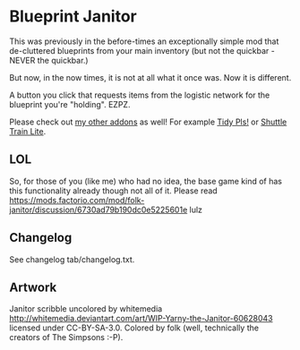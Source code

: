 # Blueprint Janitor

This was previously in the before-times an exceptionally simple mod that de-cluttered blueprints from your main inventory (but not the quickbar - NEVER the quickbar.)

But now, in the now times, it is not at all what it once was. Now it is different.

A button you click that requests items from the logistic network for the blueprint you're "holding". EZPZ.

Please check out [my other addons](https://mods.factorio.com/user/folk) as well! For example [Tidy Pls!](https://mods.factorio.com/mods/folk/folk-tidypls) or [Shuttle Train Lite](https://mods.factorio.com/mod/folk-shuttle).

## LOL

So, for those of you (like me) who had no idea, the base game kind of has this functionality already though not all of it. Please read https://mods.factorio.com/mod/folk-janitor/discussion/6730ad79b190dc0e5225601e lulz

## Changelog

See changelog tab/changelog.txt.

## Artwork

Janitor scribble uncolored by whitemedia http://whitemedia.deviantart.com/art/WIP-Yarny-the-Janitor-60628043 licensed under CC-BY-SA-3.0. Colored by folk (well, technically the creators of The Simpsons :-P).
